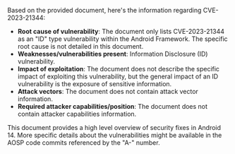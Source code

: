Based on the provided document, here's the information regarding CVE-2023-21344:

*   **Root cause of vulnerability**: The document only lists CVE-2023-21344 as an "ID" type vulnerability within the Android Framework. The specific root cause is not detailed in this document.
*   **Weaknesses/vulnerabilities present**: Information Disclosure (ID) vulnerability.
*   **Impact of exploitation**: The document does not describe the specific impact of exploiting this vulnerability, but the general impact of an ID vulnerability is the exposure of sensitive information.
*   **Attack vectors**: The document does not contain attack vector information.
*  **Required attacker capabilities/position**: The document does not contain attacker capabilities information.

This document provides a high level overview of security fixes in Android 14. More specific details about the vulnerabilities might be available in the AOSP code commits referenced by the "A-" number.